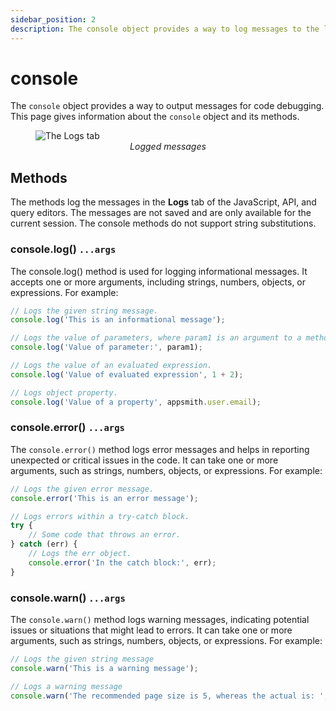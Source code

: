 ```yaml
---
sidebar_position: 2
description: The console object provides a way to log messages to the logs tab.
---
```


# console

The `console` object provides a way to output messages for code debugging. This page gives information about the `console` object and its methods.

<figure>
  <img src="/img/global-objects-console-logs-tab.png" style= {{width:"700px", height:"auto"}} alt="The Logs tab"/>
  <figcaption align = "center"><i>Logged messages</i></figcaption>
</figure>

## Methods
The methods log the messages in the **Logs** tab of the JavaScript, API, and query editors. The messages are not saved and are only available for the current session. The console methods do not support string substitutions.

### console.log() `...args`

The console.log() method is used for logging informational messages. It accepts one or more arguments, including strings, numbers, objects, or expressions. For example:

```javascript
// Logs the given string message.
console.log('This is an informational message');

// Logs the value of parameters, where param1 is an argument to a method.
console.log('Value of parameter:', param1);

// Logs the value of an evaluated expression.
console.log('Value of evaluated expression', 1 + 2);

// Logs object property.
console.log('Value of a property', appsmith.user.email);
```

### console.error() `...args`

The `console.error()` method logs error messages and helps in reporting unexpected or critical issues in the code. It can take one or more arguments, such as strings, numbers, objects, or expressions. For example:
```javascript
// Logs the given error message.
console.error('This is an error message');

// Logs errors within a try-catch block.
try {
    // Some code that throws an error.
} catch (err) {
    // Logs the err object.
    console.error('In the catch block:', err);
}
```

### console.warn() `...args`

The `console.warn()` method logs warning messages, indicating potential issues or situations that might lead to errors. It can take one or more arguments, such as strings, numbers, objects, or expressions. For example:

```javascript
// Logs the given string message
console.warn('This is a warning message');

// Logs a warning message
console.warn('The recommended page size is 5, whereas the actual is: ', actual_page_size);
```
